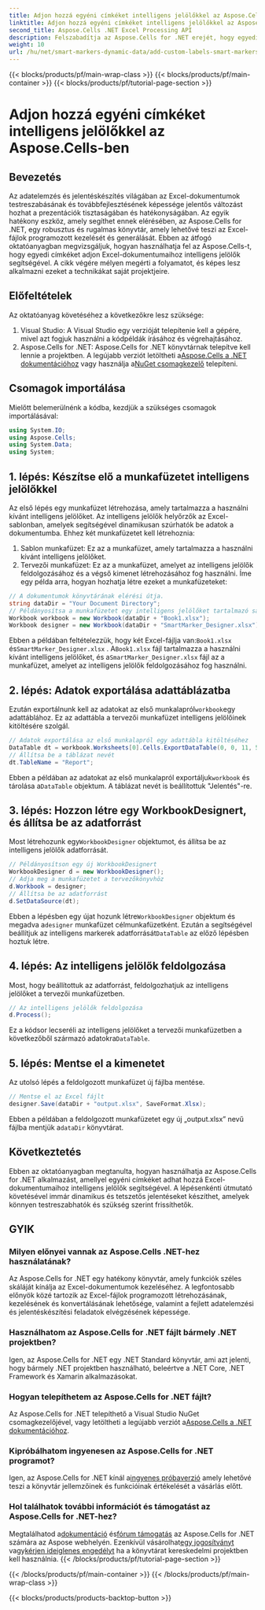 ```yaml
---
title: Adjon hozzá egyéni címkéket intelligens jelölőkkel az Aspose.Cells-ben
linktitle: Adjon hozzá egyéni címkéket intelligens jelölőkkel az Aspose.Cells-ben
second_title: Aspose.Cells .NET Excel Processing API
description: Felszabadítja az Aspose.Cells for .NET erejét, hogy egyedi címkéket és intelligens jelölőket adjon Excel-dokumentumaihoz. Kövesse ezt a lépésről lépésre bemutató oktatóanyagot, és készítsen dinamikus, tetszetős jelentéseket.
weight: 10
url: /hu/net/smart-markers-dynamic-data/add-custom-labels-smart-markers/
---
```


{{< blocks/products/pf/main-wrap-class >}}
{{< blocks/products/pf/main-container >}}
{{< blocks/products/pf/tutorial-page-section >}}

# Adjon hozzá egyéni címkéket intelligens jelölőkkel az Aspose.Cells-ben

## Bevezetés
Az adatelemzés és jelentéskészítés világában az Excel-dokumentumok testreszabásának és továbbfejlesztésének képessége jelentős változást hozhat a prezentációk tisztaságában és hatékonyságában. Az egyik hatékony eszköz, amely segíthet ennek elérésében, az Aspose.Cells for .NET, egy robusztus és rugalmas könyvtár, amely lehetővé teszi az Excel-fájlok programozott kezelését és generálását.
Ebben az átfogó oktatóanyagban megvizsgáljuk, hogyan használhatja fel az Aspose.Cells-t, hogy egyedi címkéket adjon Excel-dokumentumaihoz intelligens jelölők segítségével. A cikk végére mélyen megérti a folyamatot, és képes lesz alkalmazni ezeket a technikákat saját projektjeire.
## Előfeltételek
Az oktatóanyag követéséhez a következőkre lesz szüksége:
1. Visual Studio: A Visual Studio egy verzióját telepítenie kell a gépére, mivel azt fogjuk használni a kódpéldák írásához és végrehajtásához.
2.  Aspose.Cells for .NET: Aspose.Cells for .NET könyvtárnak telepítve kell lennie a projektben. A legújabb verziót letöltheti a[Aspose.Cells a .NET dokumentációhoz](https://reference.aspose.com/cells/net/) vagy használja a[NuGet csomagkezelő](https://www.nuget.org/packages/Aspose.Cells/) telepíteni.
## Csomagok importálása
Mielőtt belemerülnénk a kódba, kezdjük a szükséges csomagok importálásával:
```csharp
using System.IO;
using Aspose.Cells;
using System.Data;
using System;
```
## 1. lépés: Készítse elő a munkafüzetet intelligens jelölőkkel
Az első lépés egy munkafüzet létrehozása, amely tartalmazza a használni kívánt intelligens jelölőket. Az intelligens jelölők helyőrzők az Excel-sablonban, amelyek segítségével dinamikusan szúrhatók be adatok a dokumentumba.
Ehhez két munkafüzetet kell létrehoznia:
1. Sablon munkafüzet: Ez az a munkafüzet, amely tartalmazza a használni kívánt intelligens jelölőket.
2. Tervezői munkafüzet: Ez az a munkafüzet, amelyet az intelligens jelölők feldolgozásához és a végső kimenet létrehozásához fog használni.
Íme egy példa arra, hogyan hozhatja létre ezeket a munkafüzeteket:
```csharp
// A dokumentumok könyvtárának elérési útja.
string dataDir = "Your Document Directory";
// Példányosítsa a munkafüzetet egy intelligens jelölőket tartalmazó sablonfájlból
Workbook workbook = new Workbook(dataDir + "Book1.xlsx");
Workbook designer = new Workbook(dataDir + "SmartMarker_Designer.xlsx");
```
 Ebben a példában feltételezzük, hogy két Excel-fájlja van:`Book1.xlsx` és`SmartMarker_Designer.xlsx` . A`Book1.xlsx` fájl tartalmazza a használni kívánt intelligens jelölőket, és a`SmartMarker_Designer.xlsx` fájl az a munkafüzet, amelyet az intelligens jelölők feldolgozásához fog használni.
## 2. lépés: Adatok exportálása adattáblázatba
 Ezután exportálnunk kell az adatokat az első munkalapról`workbook`egy adattáblához. Ez az adattábla a tervezői munkafüzet intelligens jelölőinek kitöltésére szolgál.
```csharp
// Adatok exportálása az első munkalapról egy adattábla kitöltéséhez
DataTable dt = workbook.Worksheets[0].Cells.ExportDataTable(0, 0, 11, 5, true);
// Állítsa be a táblázat nevét
dt.TableName = "Report";
```
 Ebben a példában az adatokat az első munkalapról exportáljuk`workbook` és tárolása a`DataTable` objektum. A táblázat nevét is beállítottuk "Jelentés"-re.
## 3. lépés: Hozzon létre egy WorkbookDesignert, és állítsa be az adatforrást
 Most létrehozunk egy`WorkbookDesigner` objektumot, és állítsa be az intelligens jelölők adatforrását.
```csharp
// Példányosítson egy új WorkbookDesignert
WorkbookDesigner d = new WorkbookDesigner();
// Adja meg a munkafüzetet a tervezőkönyvhöz
d.Workbook = designer;
// Állítsa be az adatforrást
d.SetDataSource(dt);
```
 Ebben a lépésben egy újat hozunk létre`WorkbookDesigner` objektum és megadva a`designer` munkafüzet célmunkafüzetként. Ezután a segítségével beállítjuk az intelligens markerek adatforrását`DataTable` az előző lépésben hoztuk létre.
## 4. lépés: Az intelligens jelölők feldolgozása
Most, hogy beállítottuk az adatforrást, feldolgozhatjuk az intelligens jelölőket a tervezői munkafüzetben.
```csharp
// Az intelligens jelölők feldolgozása
d.Process();
```
Ez a kódsor lecseréli az intelligens jelölőket a tervezői munkafüzetben a következőből származó adatokra`DataTable`.
## 5. lépés: Mentse el a kimenetet
Az utolsó lépés a feldolgozott munkafüzet új fájlba mentése.
```csharp
// Mentse el az Excel fájlt
designer.Save(dataDir + "output.xlsx", SaveFormat.Xlsx);
```
 Ebben a példában a feldolgozott munkafüzetet egy új „output.xlsx” nevű fájlba mentjük a`dataDir` könyvtárat.
## Következtetés
Ebben az oktatóanyagban megtanulta, hogyan használhatja az Aspose.Cells for .NET alkalmazást, amellyel egyéni címkéket adhat hozzá Excel-dokumentumaihoz intelligens jelölők segítségével. A lépésenkénti útmutató követésével immár dinamikus és tetszetős jelentéseket készíthet, amelyek könnyen testreszabhatók és szükség szerint frissíthetők.
## GYIK
### Milyen előnyei vannak az Aspose.Cells .NET-hez használatának?
Az Aspose.Cells for .NET egy hatékony könyvtár, amely funkciók széles skáláját kínálja az Excel-dokumentumok kezeléséhez. A legfontosabb előnyök közé tartozik az Excel-fájlok programozott létrehozásának, kezelésének és konvertálásának lehetősége, valamint a fejlett adatelemzési és jelentéskészítési feladatok elvégzésének képessége.
### Használhatom az Aspose.Cells for .NET fájlt bármely .NET projektben?
Igen, az Aspose.Cells for .NET egy .NET Standard könyvtár, ami azt jelenti, hogy bármely .NET projektben használható, beleértve a .NET Core, .NET Framework és Xamarin alkalmazásokat.
### Hogyan telepíthetem az Aspose.Cells for .NET fájlt?
 Az Aspose.Cells for .NET telepíthető a Visual Studio NuGet csomagkezelőjével, vagy letöltheti a legújabb verziót a[Aspose.Cells a .NET dokumentációhoz](https://reference.aspose.com/cells/net/).
### Kipróbálhatom ingyenesen az Aspose.Cells for .NET programot?
 Igen, az Aspose.Cells for .NET kínál a[ingyenes próbaverzió](https://releases.aspose.com/) amely lehetővé teszi a könyvtár jellemzőinek és funkcióinak értékelését a vásárlás előtt.
### Hol találhatok további információt és támogatást az Aspose.Cells for .NET-hez?
 Megtalálhatod a[dokumentáció](https://reference.aspose.com/cells/net/) és[fórum támogatás](https://forum.aspose.com/c/cells/9) az Aspose.Cells for .NET számára az Aspose webhelyén. Ezenkívül vásárolhat[egy jogosítványt](https://purchase.aspose.com/buy) vagy[kérjen ideiglenes engedélyt](https://purchase.aspose.com/temporary-license/) ha a könyvtárat kereskedelmi projektben kell használnia.
{{< /blocks/products/pf/tutorial-page-section >}}

{{< /blocks/products/pf/main-container >}}
{{< /blocks/products/pf/main-wrap-class >}}

{{< blocks/products/products-backtop-button >}}
